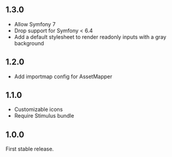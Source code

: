 1.3.0
-----

* Allow Symfony 7
* Drop support for Symfony < 6.4
*  Add a default stylesheet to render readonly inputs with a gray background

1.2.0
-----

* Add importmap config for AssetMapper

1.1.0
-----

* Customizable icons
* Require Stimulus bundle

1.0.0
-----

First stable release.
